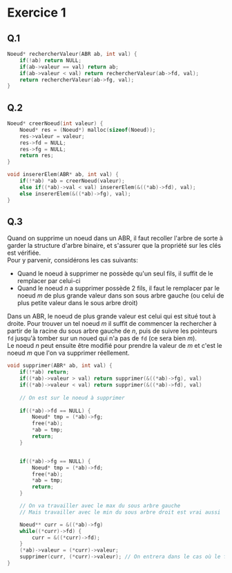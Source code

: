 # Exercice 1

## Q.1

```c
Noeud* rechercherValeur(ABR ab, int val) {
    if(!ab) return NULL;
    if(ab->valeur == val) return ab;
    if(ab->valeur < val) return rechercherValeur(ab->fd, val);
    return rechercherValeur(ab->fg, val);
}
```

## Q.2

```c
Noeud* creerNoeud(int valeur) {
    Noeud* res = (Noeud*) malloc(sizeof(Noeud));
    res->valeur = valeur;
    res->fd = NULL;
    res->fg = NULL;
    return res;
}

void insererElem(ABR* ab, int val) {
    if(!*ab) *ab = creerNoeud(valeur);
    else if((*ab)->val < val) insererElem(&((*ab)->fd), val);
    else insererElem(&((*ab)->fg), val);
}
```

## Q.3

Quand on supprime un noeud dans un ABR, il faut recoller l'arbre de sorte à garder la structure d'arbre binaire, et s'assurer 
que la propriété sur les clés est vérifiée.  
Pour y parvenir, considérons les cas suivants:

- Quand le noeud à supprimer ne possède qu'un seul fils, il suffit de le remplacer par celui-ci
- Quand le noeud $n$ a supprimer possède 2 fils, il faut le remplacer par le noeud $m$ de plus grande valeur dans 
son sous arbre gauche (ou celui de plus petite valeur dans le sous arbre droit)  

Dans un ABR, le noeud de plus grande valeur est celui qui est situé tout à droite. Pour trouver un tel noeud $m$ il suffit 
de commencer la rechercher à partir de la racine du sous arbre gauche de $n$, puis de suivre les pointeurs `fd` jusqu'à tomber 
sur un noued qui n'a pas de `fd` (ce sera bien $m$).  
Le noeud $n$ peut ensuite être modifié pour prendre la valeur de $m$ et c'est le noeud $m$ que l'on va supprimer réellement.

```c
void supprimer(ABR* ab, int val) {
    if(!*ab) return;
    if((*ab)->valeur > val) return supprimer(&((*ab)->fg), val)
    if((*ab)->valeur < val) return supprimer(&((*ab)->fd), val)
    
    // On est sur le noeud à supprimer
    
    if((*ab)->fd == NULL) {
        Noeud* tmp = (*ab)->fg;
        free(*ab);
        *ab = tmp;
        return;
    }


    if((*ab)->fg == NULL) {
        Noeud* tmp = (*ab)->fd;
        free(*ab);
        *ab = tmp;
        return;
    }

    // On va travailler avec le max du sous arbre gauche
    // Mais travailler avec le min du sous arbre droit est vrai aussi

    Noeud** curr = &((*ab)->fg)
    while((*curr)->fd) {
        curr = &((*curr)->fd);
    }
    (*ab)->valeur = (*curr)->valeur;
    supprimer(curr, (*curr)->valeur); // On entrera dans le cas où le fils droit est NULL
}
```
